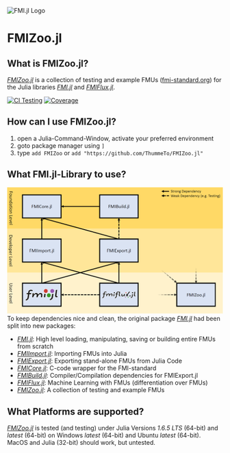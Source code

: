 ![FMI.jl Logo](https://github.com/ThummeTo/FMI.jl/blob/main/logo/dark/fmijl_logo_640_320.png "FMI.jl Logo")
# FMIZoo.jl

## What is FMIZoo.jl?
[*FMIZoo.jl*](https://github.com/ThummeTo/FMIZoo.jl) is a collection of testing and example FMUs ([fmi-standard.org](http://fmi-standard.org/)) for the Julia libraries [*FMI.jl*](https://github.com/ThummeTo/FMI.jl) and [*FMIFlux.jl*](https://github.com/ThummeTo/FMIFlux.jl). 

[![CI Testing](https://github.com/ThummeTo/FMIZoo.jl/actions/workflows/Test.yml/badge.svg)](https://github.com/ThummeTo/FMIZoo.jl/actions)
[![Coverage](https://codecov.io/gh/ThummeTo/FMIZoo.jl/branch/main/graph/badge.svg)](https://codecov.io/gh/ThummeTo/FMIZoo.jl)

## How can I use FMIZoo.jl?
1. open a Julia-Command-Window, activate your preferred environment
1. goto package manager using ```]```
1. type ```add FMIZoo``` or ```add "https://github.com/ThummeTo/FMIZoo.jl"```

## What FMI.jl-Library to use?
![FMI.jl Logo](https://github.com/ThummeTo/FMI.jl/blob/main/docs/src/assets/FMI_JL_family.png "FMI.jl Family")
To keep dependencies nice and clean, the original package [*FMI.jl*](https://github.com/ThummeTo/FMI.jl) had been split into new packages:
- [*FMI.jl*](https://github.com/ThummeTo/FMI.jl): High level loading, manipulating, saving or building entire FMUs from scratch
- [*FMIImport.jl*](https://github.com/ThummeTo/FMIImport.jl): Importing FMUs into Julia
- [*FMIExport.jl*](https://github.com/ThummeTo/FMIExport.jl): Exporting stand-alone FMUs from Julia Code
- [*FMICore.jl*](https://github.com/ThummeTo/FMICore.jl): C-code wrapper for the FMI-standard
- [*FMIBuild.jl*](https://github.com/ThummeTo/FMIBuild.jl): Compiler/Compilation dependencies for FMIExport.jl
- [*FMIFlux.jl*](https://github.com/ThummeTo/FMIFlux.jl): Machine Learning with FMUs (differentiation over FMUs)
- [*FMIZoo.jl*](https://github.com/ThummeTo/FMIZoo.jl): A collection of testing and example FMUs

## What Platforms are supported?
[*FMIZoo.jl*](https://github.com/ThummeTo/FMIZoo.jl) is tested (and testing) under Julia Versions *1.6.5 LTS* (64-bit) and *latest* (64-bit) on Windows *latest* (64-bit) and Ubuntu *latest* (64-bit). MacOS and Julia (32-bit) should work, but untested.